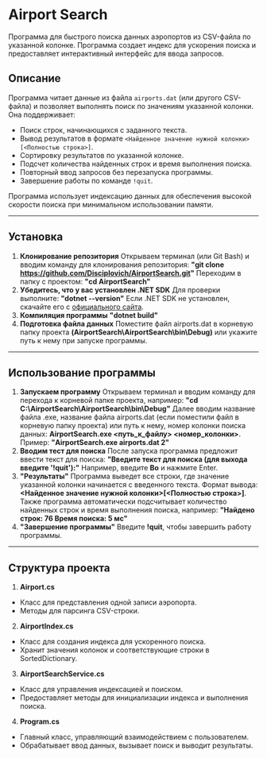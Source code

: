 # Airport Search

Программа для быстрого поиска данных аэропортов из CSV-файла по указанной колонке. Программа создает индекс для ускорения поиска и предоставляет интерактивный интерфейс для ввода запросов.

## Описание

Программа читает данные из файла `airports.dat` (или другого CSV-файла) и позволяет выполнять поиск по значениям указанной колонки. Она поддерживает:
- Поиск строк, начинающихся с заданного текста.
- Вывод результатов в формате `<Найденное значение нужной колонки>[<Полностью строка>]`.
- Сортировку результатов по указанной колонке.
- Подсчет количества найденных строк и время выполнения поиска.
- Повторный ввод запросов без перезапуска программы.
- Завершение работы по команде `!quit`.

Программа использует индексацию данных для обеспечения высокой скорости поиска при минимальном использовании памяти.

---

## Установка

1. **Клонирование репозитория**
Открываем терминал (или Git Bash) и вводим команду для клонирования репозитория:
**"git clone https://github.com/Disciplovich/AirportSearch.git"**
Переходим в папку с проектом:
**"cd AirportSearch"**
2. **Убедитесь, что у вас установлен .NET SDK**
Для проверки выполните:
**"dotnet --version"**
Если .NET SDK не установлен, скачайте его с [официального сайта](https://dotnet.microsoft.com/ru-ru/download?spm=a2ty_o01.29997173.0.0.22d63feaDgQdpC).
3. **Компиляция программы**
**"dotnet build"**
4. **Подготовка файла данных**
Поместите файл airports.dat в корневую папку проекта **(AirportSearch\AirportSearch\bin\Debug)** или укажите путь к нему при запуске программы.

---

## Использование программы

1. **Запускаем программу**
Открываем терминал и вводим команду для перехода к корневой папке проекта, например:
**"cd C:\AirportSearch\AirportSearch\bin\Debug"**
Далее вводим название файла .exe, название файла airports.dat (если поместили файл в корневую папку проекта) или путь к нему, номер колонки поиска данных:
**AirportSearch.exe <путь_к_файлу> <номер_колонки>**.
Пример: **"AirportSearch.exe airports.dat 2"**
2. **Вводим тест для поиска**
После запуска программа предложит ввести текст для поиска: **"Введите текст для поиска (для выхода введите '!quit'):"**
Например, введите **Bo** и нажмите Enter.
3. **"Результаты"**
Программа выведет все строки, где значение указанной колонки начинается с введенного текста.
Формат вывода: **<Найденное значение нужной колонки>[<Полностью строка>]**.
Также программа автоматически подсчитывает количество найденных строк и время выполнения поиска, например:
**"Найдено строк: 76
Время поиска: 5 мс"**
4. **"Завершение программы"**
Введите **!quit**, чтобы завершить работу программы.

---

## Структура проекта
1. **Airport.cs**
- Класс для представления одной записи аэропорта.
- Методы для парсинга CSV-строки.
2. **AirportIndex.cs**
- Класс для создания индекса для ускоренного поиска.
- Хранит значения колонок и соответствующие строки в SortedDictionary.
3. **AirportSearchService.cs**
- Класс для управления индексацией и поиском.
- Предоставляет методы для инициализации индекса и выполнения поиска.
4. **Program.cs**
- Главный класс, управляющий взаимодействием с пользователем.
- Обрабатывает ввод данных, вызывает поиск и выводит результаты.
